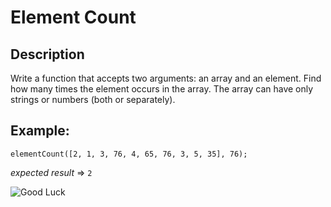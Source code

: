 # Element Count

## Description

Write a function that accepts two arguments: an array and an element. Find how many times the element occurs in the array. The array can have only strings or numbers (both or separately).


**Example:**
------------------------------------------
`elementCount([2, 1, 3, 76, 4, 65, 76, 3, 5, 35], 76);`

_expected result_ => `2`

![Good Luck](https://gph.is/st/Y9rNZbw)
